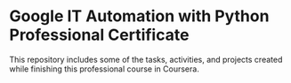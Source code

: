 # Google IT Automation with Python Professional Certificate

This repository includes some of the tasks, activities, and projects created while finishing this professional course in Coursera.